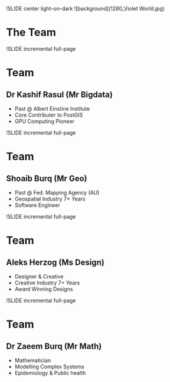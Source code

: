!SLIDE center light-on-dark
![background](1280_Violet World.jpg)
# The Team

!SLIDE incremental full-page
# Team
## Dr Kashif Rasul (Mr Bigdata)

* Past @ Albert Einstine Institute
* Core Contributer to PostGIS
* GPU Computing Pioneer

!SLIDE incremental full-page
# Team
## Shoaib Burq (Mr Geo)

* Past @ Fed. Mapping Agency (AU)
* Geospatial Industry 7+ Years
* Software Engineer

!SLIDE incremental full-page
# Team
## Aleks Herzog (Ms Design)

* Designer & Creative
* Creative Industry 7+ Years
* Award Winning Designs

!SLIDE incremental full-page
# Team
## Dr Zaeem Burq (Mr Math)

* Mathematician
* Modelling Complex Systems
* Epidemiology & Public health
